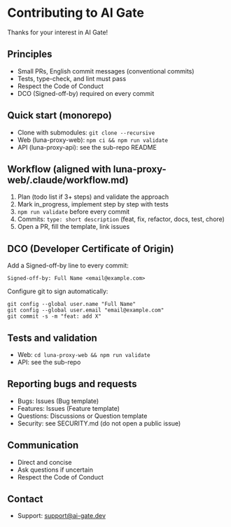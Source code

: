 # Contributing to AI Gate

Thanks for your interest in AI Gate!

## Principles
- Small PRs, English commit messages (conventional commits)
- Tests, type-check, and lint must pass
- Respect the Code of Conduct
- DCO (Signed-off-by) required on every commit

## Quick start (monorepo)
- Clone with submodules: `git clone --recursive`
- Web (luna-proxy-web): `npm ci && npm run validate`
- API (luna-proxy-api): see the sub-repo README

## Workflow (aligned with luna-proxy-web/.claude/workflow.md)
1) Plan (todo list if 3+ steps) and validate the approach
2) Mark in_progress, implement step by step with tests
3) `npm run validate` before every commit
4) Commits: `type: short description` (feat, fix, refactor, docs, test, chore)
5) Open a PR, fill the template, link issues

## DCO (Developer Certificate of Origin)
Add a Signed-off-by line to every commit:

```
Signed-off-by: Full Name <email@example.com>
```

Configure git to sign automatically:

```
git config --global user.name "Full Name"
git config --global user.email "email@example.com"
git commit -s -m "feat: add X"
```

## Tests and validation
- Web: `cd luna-proxy-web && npm run validate`
- API: see the sub-repo

## Reporting bugs and requests
- Bugs: Issues (Bug template)
- Features: Issues (Feature template)
- Questions: Discussions or Question template
- Security: see SECURITY.md (do not open a public issue)

## Communication
- Direct and concise
- Ask questions if uncertain
- Respect the Code of Conduct

## Contact
- Support: support@ai-gate.dev
